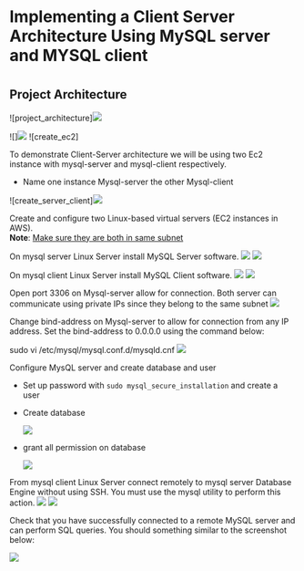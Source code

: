 # Implementing a Client Server Architecture Using MySQL server and MYSQL client
#

## Project Architecture
![project_architecture]![](1.project_architecture.jpg)

![]![](1.ec2-login.jpg)
![create_ec2]

To demonstrate Client-Server architecture we will be using two Ec2 instance with mysql-server and mysql-client respectively.
- Name one instance Mysql-server the other Mysql-client
  
![create_server_client]![](4.created_server&client.jpg)

Create and configure two Linux-based virtual servers (EC2 instances in AWS). <br/>
**Note**: <u>Make sure they are both in same subnet</u>

On mysql server Linux Server install MySQL Server software.
![](5.install_mysql_server.jpg)
![](6.mysql_server_running.jpg)


On mysql client Linux Server install MySQL Client software.
![](7.1.mysql-client.jpg)
![](7.install_mysql_client.jpg)

Open port 3306 on Mysql-server allow for connection. Both server can communicate using private IPs since they belong to the same subnet
![](8.server-SG.jpg)

Change bind-address on Mysql-server to allow for connection from any IP address. Set the bind-address to 0.0.0.0 using the command below:

sudo vi /etc/mysql/mysql.conf.d/mysqld.cnf
![](9.bind_port.jpg)

Configure MysQL server and create database and user
- Set up password with `sudo mysql_secure_installation` and create a user
- Create database
    
    ![](10.db-permission.jpg)
    

- grant all permission on database
    
    ![](10.db-permission.jpg)

From mysql client Linux Server connect remotely to mysql server Database Engine without using SSH. You must use the mysql utility to perform this action.
    ![](12.db_connected.jpg)
   ![](11.db-connected-remotely.jpg)

Check that you have successfully connected to a remote MySQL server and can perform SQL queries. You should something similar to the screenshot below:

![](12.db_connected.jpg)